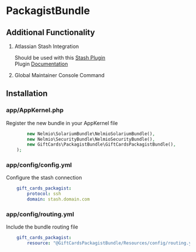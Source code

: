 PackagistBundle
===============

Additional Functionality
------------------------

1. Atlassian Stash Integration

    Should be used with this [Stash Plugin](https://marketplace.atlassian.com/plugins/com.atlassian.stash.plugin.stash-web-post-receive-hooks-plugin)    
    Plugin [Documentation](https://confluence.atlassian.com/display/STASH/POST+service+webhook+for+Stash)
2. Global Maintainer Console Command

Installation
------------

### app/AppKernel.php
Register the new bundle in your AppKernel file

```php
	    new Nelmio\SolariumBundle\NelmioSolariumBundle(),
        new Nelmio\SecurityBundle\NelmioSecurityBundle(),
	    new GiftCards\PackagistBundle\GiftCardsPackagistBundle(),
    );
```

### app/config/config.yml
Configure the stash connection

```YAML
    gift_cards_packagist:
        protocol: ssh
        domain: stash.domain.com
```
        
### app/config/routing.yml
Include the bundle routing file

```YAML
    gift_cards_packagist:
        resource: "@GiftCardsPackagistBundle/Resources/config/routing.yml"
```

